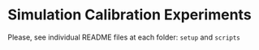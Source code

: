 # Simulation Calibration Experiments

Please, see individual README files at each folder: `setup` and `scripts`


